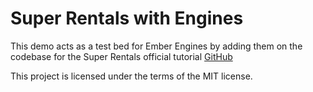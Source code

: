 # Super Rentals with Engines

This demo acts as a test bed for Ember Engines by adding them on the codebase for the Super Rentals official tutorial [GitHub](https://github.com/ember-learn/super-rentals)

This project is licensed under the terms of the MIT license.
